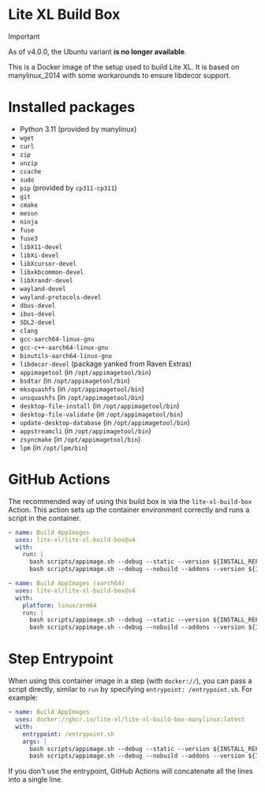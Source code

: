 # Lite XL Build Box

> [!IMPORTANT]
> As of v4.0.0, the Ubuntu variant **is no longer available**.

This is a Docker image of the setup used to build Lite XL.
It is based on manylinux_2014 with some workarounds to ensure libdecor support.

# Installed packages

- Python 3.11 (provided by manylinux)
- `wget`
- `curl`
- `zip`
- `unzip`
- `ccache`
- `sudo`
- `pip` (provided by `cp311-cp311`)
- `git`
- `cmake`
- `meson`
- `ninja`
- `fuse`
- `fuse3`
- `libX11-devel`
- `libXi-devel`
- `libXcursor-devel`
- `libxkbcommon-devel`
- `libXrandr-devel`
- `wayland-devel`
- `wayland-protocols-devel`
- `dbus-devel`
- `ibus-devel`
- `SDL2-devel`
- `clang`
- `gcc-aarch64-linux-gnu`
- `gcc-c++-aarch64-linux-gnu`
- `binutils-aarch64-linux-gnu`
- `libdecor-devel` (package yanked from Raven Extras)
- `appimagetool` (in `/opt/appimagetool/bin`)
- `bsdtar` (in `/opt/appimagetool/bin`)
- `mksquashfs` (in `/opt/appimagetool/bin`)
- `unsquashfs` (in `/opt/appimagetool/bin`)
- `desktop-file-install` (in `/opt/appimagetool/bin`)
- `desktop-file-validate` (in `/opt/appimagetool/bin`)
- `update-desktop-database` (in `/opt/appimagetool/bin`)
- `appstreamcli` (in `/opt/appimagetool/bin`)
- `zsyncmake` (in `/opt/appimagetool/bin`)
- `lpm` (in `/opt/lpm/bin`)

# GitHub Actions

The recommended way of using this build box is via the `lite-xl-build-box` Action.
This action sets up the container environment correctly and runs a script in the container.

```yaml
- name: Build AppImages
  uses: lite-xl/lite-xl-build-box@v4
  with:
    run: |
      bash scripts/appimage.sh --debug --static --version ${INSTALL_REF} --release
      bash scripts/appimage.sh --debug --nobuild --addons --version ${INSTALL_REF}

- name: Build AppImages (aarch64)
  uses: lite-xl/lite-xl-build-box@v4
  with:
    platform: linux/arm64
    run: |
      bash scripts/appimage.sh --debug --static --version ${INSTALL_REF} --release
      bash scripts/appimage.sh --debug --nobuild --addons --version ${INSTALL_REF}
```

# Step Entrypoint

When using this container image in a step (with `docker://`),
you can pass a script directly, similar to `run` by specifying
`entrypoint: /entrypoint.sh`. For example:

```yaml
- name: Build AppImages
  uses: docker://ghcr.io/lite-xl/lite-xl-build-box-manylinux:latest
  with:
    entrypoint: /entrypoint.sh
    args: |
      bash scripts/appimage.sh --debug --static --version ${INSTALL_REF} --release
      bash scripts/appimage.sh --debug --nobuild --addons --version ${INSTALL_REF}
```

If you don't use the entrypoint, GitHub Actions will concatenate all the lines
into a single line.

